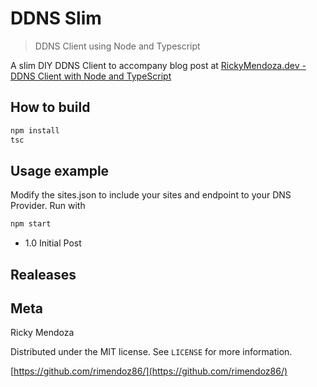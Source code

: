 # DDNS Slim
> DDNS Client using Node and Typescript

A slim DIY DDNS Client to accompany blog post at 
[RickyMendoza.dev - DDNS Client with Node and TypeScript](https://rickymendoza.dev/2020/06/02/ddns-client-using-node-and-typescript/)


## How to build

```sh
npm install
tsc
```

## Usage example

Modify the sites.json to include your sites and endpoint to your DNS Provider. Run with

```sh
npm start
```
- 1.0 Initial Post

## Realeases

## Meta

Ricky Mendoza

Distributed under the MIT license. See ``LICENSE`` for more information.

[https://github.com/rimendoz86/](https://github.com/rimendoz86/)
